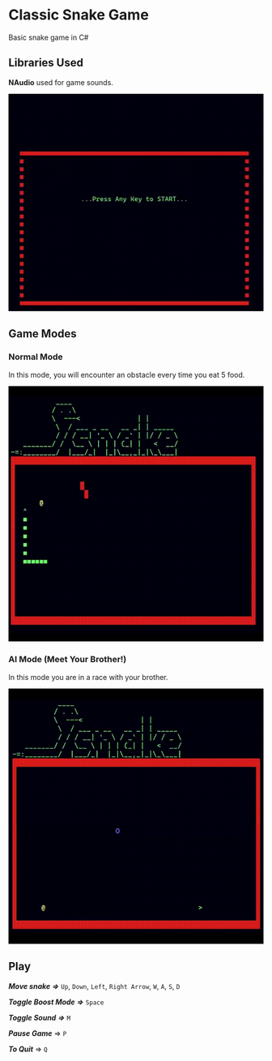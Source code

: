 # Classic Snake Game

Basic snake game in C#

## Libraries Used

**NAudio** used for game sounds.

<p align="center">
	<img src="img/snakeGame.gif" />
</p>

## Game Modes

### Normal Mode

In this mode, you will encounter an obstacle every time you eat 5 food.

<p align="center">
	<img src="img/normal_mode.gif" />
</p>

### AI Mode (Meet Your Brother!)

In this mode you are in a race with your brother.

<p align="center">
	<img src="img/snake_mode.gif" />
</p>

## Play

***Move snake*** ***=>*** ``Up``, ``Down``, ``Left``, ``Right Arrow``, ``W``, ``A``, ``S``, ``D``

***Toggle Boost Mode*** ***=>*** ``Space``

***Toggle Sound*** ***=>*** ``M``

***Pause Game*** => ``P``

***To Quit*** => ``Q``
